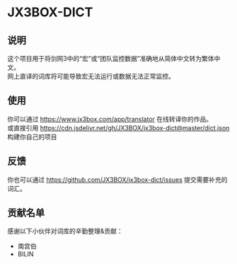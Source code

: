 # JX3BOX-DICT
## 说明
这个项目用于将剑网3中的“宏”或“团队监控数据”准确地从简体中文转为繁体中文。  
网上直译的词库将可能导致宏无法运行或数据无法正常监控。

## 使用
你可以通过 https://www.jx3box.com/app/translator 在线转译你的作品。  
或直接引用 https://cdn.jsdelivr.net/gh/JX3BOX/jx3box-dict@master/dict.json 构建你自己的项目

## 反馈
你也可以通过 https://github.com/JX3BOX/jx3box-dict/issues 提交需要补充的词汇。  

## 贡献名单
感谢以下小伙伴对词库的辛勤整理&贡献：
+ 南宫伯
+ BILIN 
